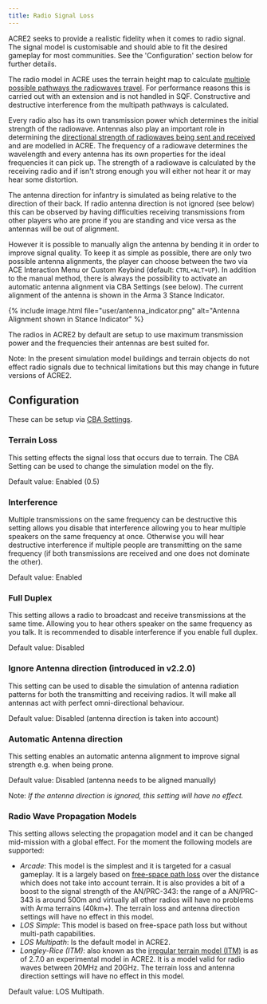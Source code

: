 ```yaml
---
title: Radio Signal Loss
---
```


ACRE2 seeks to provide a realistic fidelity when it comes to radio signal. The signal model is customisable and should able to fit the desired gameplay for most communities. See the 'Configuration' section below for further details.

The radio model in ACRE uses the terrain height map to calculate [multiple possible pathways the radiowaves travel](https://en.wikipedia.org/wiki/Multipath_propagation). For performance reasons this is carried out with an extension and is not handled in SQF. Constructive and destructive interference from the multipath pathways is calculated.

Every radio also has its own transmission power which determines the initial strength of the radiowave. Antennas also play an important role in determining the [directional strength of radiowaves being sent and received](https://en.wikipedia.org/wiki/Radiation_pattern) and are modelled in ACRE. The frequency of a radiowave determines the wavelength and every antenna has its own properties for the ideal frequencies it can pick up. The strength of a radiowave is calculated by the receiving radio and if isn't strong enough you will either not hear it or may hear some distortion.

The antenna direction for infantry is simulated as being relative to the direction of their back. If radio antenna direction is not ignored (see below) this can be observed by having difficulties receiving transmissions from other players who are prone if you are standing and vice versa as the antennas will be out of alignment.

However it is possible to manually align the antenna by bending it in order to improve signal quality. To keep it as simple as possible, there are only two possible antenna alignments, the player can choose between the two via ACE Interaction Menu or Custom Keybind (default: `CTRL+ALT+UP`). In addition to the manual method, there is always the possibility to activate an automatic antenna alignment via CBA Settings (see below). The current alignment of the antenna is shown in the Arma 3 Stance Indicator.

{% include image.html file="user/antenna_indicator.png" alt="Antenna Alignment shown in Stance Indicator" %}


The radios in ACRE2 by default are setup to use maximum transmission power and the frequencies their antennas are best suited for.

Note: In the present simulation model buildings and terrain objects do not effect radio signals due to technical limitations but this may change in future versions of ACRE2.

## Configuration

These can be setup via [CBA Settings](https://github.com/CBATeam/CBA_A3/wiki/CBA-Settings-System).

### Terrain Loss

This setting effects the signal loss that occurs due to terrain. The CBA Setting can be used to change the simulation model on the fly.

Default value: Enabled (0.5)

### Interference

Multiple transmissions on the same frequency can be destructive this setting allows you disable that interference allowing you to hear multiple speakers on the same frequency at once. Otherwise you will hear destructive interference if multiple people are transmitting on the same frequency (if both transmissions are received and one does not dominate the other).

Default value: Enabled

### Full Duplex

This setting allows a radio to broadcast and receive transmissions at the same time. Allowing you to hear others speaker on the same frequency as you talk. It is recommended to disable interference if you enable full duplex.

Default value: Disabled

### Ignore Antenna direction (introduced in v2.2.0)

This setting can be used to disable the simulation of antenna radiation patterns for both the transmitting and receiving radios. It will make all antennas act with perfect omni-directional behaviour.

Default value: Disabled (antenna direction is taken into account)

###  Automatic Antenna direction

This setting enables an automatic antenna alignment to improve signal strength e.g. when being prone.

Default value: Disabled (antenna needs to be aligned manually)

Note: _If the antenna direction is ignored, this setting will have no effect._

###  Radio Wave Propagation Models

This setting allows selecting the propagation model and it can be changed mid-mission with a global effect. For the moment the following models are supported:

- *Arcade*: This model is the simplest and it is targeted for a casual gameplay. It is a largely based on [free-space path loss](https://en.wikipedia.org/wiki/Free-space_path_loss) over the distance which does not take into account terrain. It is also provides a bit of a boost to the signal strength of the AN/PRC-343: the range of a AN/PRC-343 is around 500m and virtually all other radios will have no problems with Arma terrains (40km+). The terrain loss and antenna direction settings will have no effect in this model.
- *LOS Simple*: This model is based on free-space path loss but without multi-path capabilities.
- *LOS Multipath*: Is the default model in ACRE2.
- *Longley-Rice (ITM)*: also known as the [irregular terrain model (ITM)](https://en.wikipedia.org/wiki/Longley%E2%80%93Rice_model) is as of 2.7.0 an experimental model in ACRE2. It is a model valid for radio waves between 20MHz and 20GHz. The terrain loss and antenna direction settings will have no effect in this model.

Default value: LOS Multipath.
